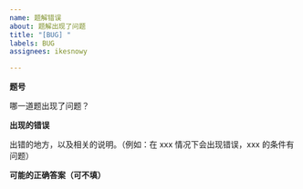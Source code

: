 ```yaml
---
name: 题解错误
about: 题解出现了问题
title: "[BUG] "
labels: BUG
assignees: ikesnowy

---
```


**题号**

哪一道题出现了问题？

**出现的错误**

出错的地方，以及相关的说明。（例如：在 xxx 情况下会出现错误，xxx 的条件有问题）

**可能的正确答案（可不填）**
